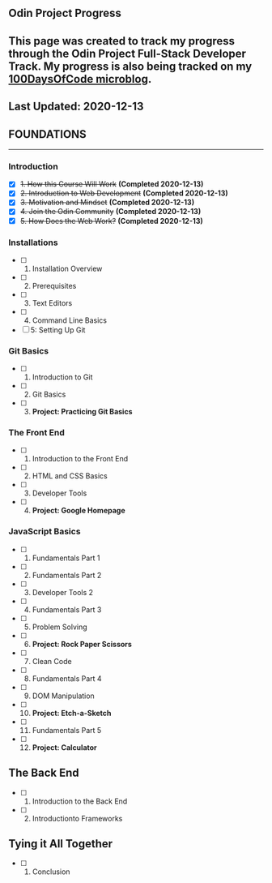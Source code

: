 Odin Project Progress
---
This page was created to track my progress through the **Odin Project Full-Stack Developer Track**. My progress is also being tracked on my [100DaysOfCode microblog](/100DaysOfCode).
---
Last Updated: 2020-12-13
---
## FOUNDATIONS ##
---
### Introduction ###
- [x] ~~1. How this Course Will Work~~ **(Completed 2020-12-13)**
- [x] ~~2. Introduction to Web Development~~ **(Completed 2020-12-13)**
- [x] ~~3. Motivation and Mindset~~ **(Completed 2020-12-13)**
- [x] ~~4. Join the Odin Community~~ **(Completed 2020-12-13)**
- [x] ~~5. How Does the Web Work?~~ **(Completed 2020-12-13)**

### Installations ###
- [ ] 1. Installation Overview
- [ ] 2. Prerequisites
- [ ] 3. Text Editors
- [ ] 4. Command Line Basics 
- [ ] 5: Setting Up Git

### Git Basics ###
- [ ] 1. Introduction to Git
- [ ] 2. Git Basics
- [ ] 3. **Project: Practicing Git Basics**

### The Front End ###
- [ ] 1. Introduction to the Front End
- [ ] 2. HTML and CSS Basics
- [ ] 3. Developer Tools
- [ ] 4. **Project: Google Homepage**

### JavaScript Basics ###
- [ ] 1. Fundamentals Part 1
- [ ] 2. Fundamentals Part 2
- [ ] 3. Developer Tools 2
- [ ] 4. Fundamentals Part 3
- [ ] 5. Problem Solving
- [ ] 6. **Project: Rock Paper Scissors**
- [ ] 7. Clean Code
- [ ] 8. Fundamentals Part 4
- [ ] 9. DOM Manipulation
- [ ] 10. **Project: Etch-a-Sketch**
- [ ] 11. Fundamentals Part 5
- [ ] 12. **Project: Calculator**

## The Back End ##
- [ ] 1. Introduction to the Back End
- [ ] 2. Introductionto Frameworks

## Tying it All Together ##
- [ ] 1. Conclusion
